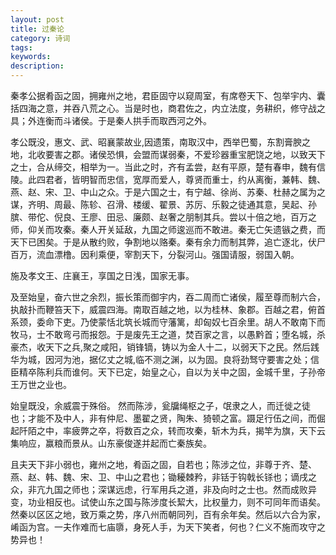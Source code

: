 ```yaml
---
layout: post
title: 过秦论
category: 诗词
tags: 
keywords: 
description: 
---
```



秦孝公据肴函之固，拥雍州之地，君臣固守以窥周室，有席卷天下、包举宇内、囊括四海之意，并吞八荒之心。当是时也，商君佐之，内立法度，务耕织，修守战之具；外连衡而斗诸侯。于是秦人拱手而取西河之外。 

孝公既没，惠文、武、昭襄蒙故业,因遗策，南取汉中，西举巴蜀，东割膏腴之地，北收要害之郡。诸侯恐惧，会盟而谋弱秦，不爱珍器重宝肥饶之地，以致天下之士，合从缔交，相举为一。当此之时，齐有孟尝，赵有平原，楚有春申，魏有信陵。此四君者，皆明智而忠信，宽厚而爱人，尊贤而重士，约从离衡，兼韩、魏、燕、赵、宋、卫、中山之众。于是六国之士，有宁越、徐尚、苏秦、杜赫之属为之谋，齐明、周最、陈轸、召滑、楼缓、翟景、苏厉、乐毅之徒通其意，吴起、孙膑、带佗、倪良、王廖、田忌、廉颇、赵奢之朋制其兵。尝以十倍之地，百万之师，仰关而攻秦。秦人开关延敌，九国之师逡巡而不敢进。秦无亡矢遗镞之费，而天下已困矣。于是从散约败，争割地以赂秦。秦有余力而制其弊，追亡逐北，伏尸百万，流血漂橹。因利乘便，宰割天下，分裂河山。强国请服，弱国入朝。 

施及孝文王、庄襄王，享国之日浅，国家无事。 

及至始皇，奋六世之余烈，振长策而御宇内，吞二周而亡诸侯，履至尊而制六合，执敲扑而鞭笞天下，威震四海。南取百越之地，以为桂林、象郡。百越之君，俯首系颈，委命下吏。乃使蒙恬北筑长城而守藩篱，却匈奴七百余里。胡人不敢南下而牧马，士不敢弯弓而报怨。于是废先王之道，焚百家之言，以愚黔首；堕名城，杀豪杰，收天下之兵,聚之咸阳，销锋镝，铸以为金人十二，以弱天下之民。然后践华为城，因河为池，据亿丈之城,临不测之渊，以为固。良将劲驽守要害之处；信臣精卒陈利兵而谁何。天下已定，始皇之心，自以为关中之固，金城千里，子孙帝王万世之业也。
    
始皇既没，余威震于殊俗。 然而陈涉，瓮牖绳枢之子，氓隶之人，而迁徙之徒也；才能不及中人，非有仲尼、墨翟之贤，陶朱、猗顿之富。蹑足行伍之间，而倔起阡陌之中，率疲弊之卒，将数百之众，转而攻秦，斩木为兵，揭竿为旗，天下云集响应，赢粮而景从。山东豪俊遂并起而亡秦族矣。

且夫天下非小弱也，雍州之地，肴函之固，自若也；陈涉之位，非尊于齐、楚、燕、赵、韩、魏、宋、卫、中山之君也；锄耰棘矜，非铦于钩戟长铩也；谪戌之众，非亢九国之师也；深谋远虑，行军用兵之道，非及向时之士也。然而成败异变，功业相反也。试使山东之国与陈涉度长絜大，比权量力，则不可同年而语矣。然秦以区区之地，致万乘之势，序八州而朝同列，百有余年矣。然后以六合为家，崤函为宫。一夫作难而七庙隳，身死人手，为天下笑者，何也？仁义不施而攻守之势异也！ 


